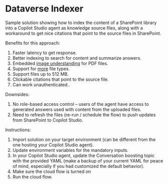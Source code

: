 # Dataverse Indexer

Sample solution showing how to index the content of a SharePoint library into a Copilot Studio agent as knowledge source files, along with a workaround to get nice citations that point to the source files in SharePoint.

Benefits for this approach:
1.	Faster latency to get response.
2.	Better indexing to search for content and summarize answers.
3.	Embedded [image understanding](https://learn.microsoft.com/en-us/microsoft-copilot-studio/knowledge-add-file-upload#annotated-image-support-preview) for PDF files.
4.	Support for [more](https://learn.microsoft.com/microsoft-copilot-studio/knowledge-add-file-upload#supported-document-types) file types.
5.	Support files up to 512 MB.
6.	Clickable citations that point to the source file.
7.	Can work unauthenticated..

Downsides:
1.	No role-based access control – users of the agent have access to generated answers used with content from the uploaded files.
2.	Need to refresh the files (re-run / schedule the flow) to push updates from SharePoint to Copilot Studio.

Instructions:
1.	Import solution on your target environment (can be different from the one hosting your Copilot Studio agent).
2.	Update environment variables for the mandatory inputs.
3.	In your Copilot Studio agent, update the Conversation boosting topic with the provided YAML (make a backup of your current YAML for peace of mind, especially if you had customized the default behavior).
4.	Make sure the cloud flow is turned on
5.	Run the cloud flow.
